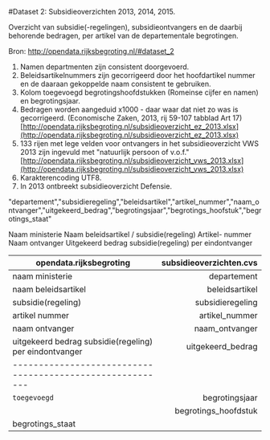 #Dataset 2: Subsidieoverzichten 2013, 2014, 2015.

Overzicht van subsidie(-regelingen), subsidieontvangers en de daarbij behorende bedragen, per artikel van de departementale begrotingen.

Bron: http://opendata.rijksbegroting.nl/#dataset_2

1. Namen departmenten zijn consistent doorgevoerd.
2. Beleidsartikelnummers zijn gecorrigeerd door het hoofdartikel nummer en de daaraan gekoppelde naam consistent te gebruiken.
3. Kolom toegevoegd begrotingshoofdstukken (Romeinse cijfer en namen) en begrotingsjaar.
4. Bedragen worden aangeduid x1000 - daar waar dat niet zo was is gecorrigeerd. (Economische Zaken, 2013, rij 59-107 tabblad Art 17) [http://opendata.rijksbegroting.nl/subsidieoverzicht_ez_2013.xlsx](http://opendata.rijksbegroting.nl/subsidieoverzicht_ez_2013.xlsx)
5. 133 rijen met lege velden voor ontvangers in het subsidieoverzicht VWS 2013 zijn ingevuld met "natuurlijk persoon of v.o.f." [http://opendata.rijksbegroting.nl/subsidieoverzicht_vws_2013.xlsx](http://opendata.rijksbegroting.nl/subsidieoverzicht_vws_2013.xlsx)
6. Karakterencoding UTF8.
7. In 2013 ontbreekt subsidieoverzicht Defensie.

"departement","subsidieregeling","beleidsartikel","artikel_nummer","naam_ontvanger","uitgekeerd_bedrag","begrotingsjaar","begrotings_hoofstuk","begrotings_staat"

Naam ministerie	Naam beleidsartikel / subsidie(regeling)	Artikel- nummer	Naam ontvanger	Uitgekeerd bedrag subsidie(regeling) per eindontvanger

| opendata.rijksbegroting                                 | subsidieoverzichten.cvs | 
| --------------------------------------------------------|------------------------:| 
| naam ministerie                                         | departement             |
| naam beleidsartikel                                     | beleidsartikel          |  
| subsidie(regeling)                                      | subsidieregeling        |
| artikel nummer                                          | artikel_nummer          |
| naam ontvanger                                          | naam_ontvanger          |
| uitgekeerd bedrag subsidie(regeling) per eindontvanger  | uitgekeerd_bedrag       |
|---------------------------------------------------------|                         |
| `toegevoegd`                                            | begrotingsjaar          |
|                                                         | begrotings_hoofdstuk    |
|                                                           begrotings_staat        |
